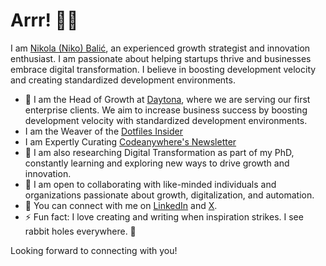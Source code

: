 # Arrr! 🦜👋

<!--
**nkkko/nkkko** is a ✨ _special_ ✨ repository because its `README.md` (this file) appears on your GitHub profile.
-->

I am [Nikola (Niko) Balić](https://nkkko.github.io/), an experienced growth strategist and innovation enthusiast. I am passionate about helping startups thrive and businesses embrace digital transformation. I believe in boosting development velocity and creating standardized development environments.

* 🔭 I am the Head of Growth at [Daytona](https://www.daytona.io/), where we are serving our first enterprise clients. We aim to increase business success by boosting development velocity with standardized development environments.
* I am the Weaver of the [Dotfiles Insider](https://www.daytona.io/dotfiles/)
* I am Expertly Curating [Codeanywhere's Newsletter](https://blog.codeanywhere.com/resubscribe/)
* 🌱 I am also researching Digital Transformation as part of my PhD, constantly learning and exploring new ways to drive growth and innovation.
* 👯 I am open to collaborating with like-minded individuals and organizations passionate about growth, digitalization, and automation.
* 💬 You can connect with me on [LinkedIn](https://www.linkedin.com/in/nikolabalic) and [X](https://www.x.com/nibalic).
* ⚡ Fun fact: I love creating and writing when inspiration strikes. I see rabbit holes everywhere. 🐇

Looking forward to connecting with you!
